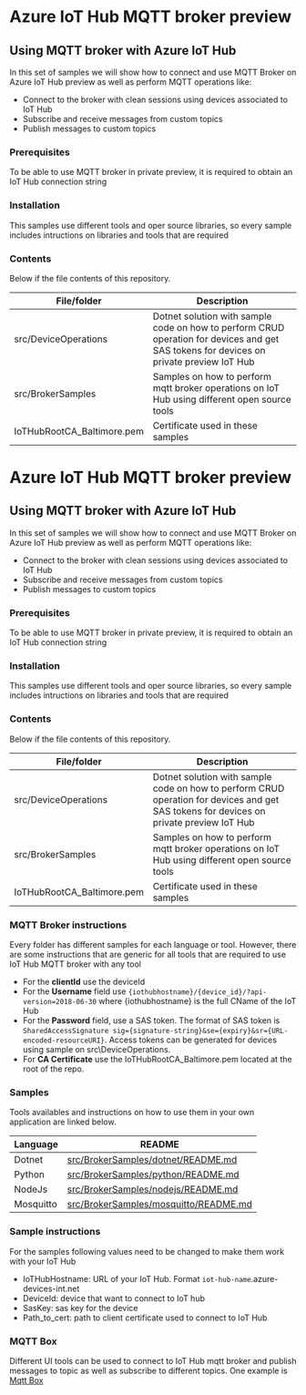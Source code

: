 # Azure IoT Hub MQTT broker preview
## Using MQTT broker with Azure IoT Hub
In this set of samples we will show how to connect and use MQTT Broker on Azure IoT Hub preview as well as perform MQTT operations like: 
  - Connect to the broker with clean sessions using devices associated to IoT Hub
  - Subscribe and receive messages from custom topics 
  - Publish messages to custom topics 
 
### Prerequisites 
To be able to use MQTT broker in private preview, it is required to obtain an IoT Hub connection string 

### Installation
This samples use different tools and oper source libraries, so every sample includes intructions on libraries and tools that are required

### Contents

Below if the file contents of this repository.

| File/folder | Description |
| ------ | ------ |
| src/DeviceOperations | Dotnet solution with sample code on how to perform CRUD operation for devices and get SAS tokens for devices on private preview IoT Hub |
| src/BrokerSamples | Samples on how to perform mqtt broker operations on IoT Hub using different open source tools |
| IoTHubRootCA_Baltimore.pem | Certificate used in these samples |

# Azure IoT Hub MQTT broker preview
## Using MQTT broker with Azure IoT Hub
In this set of samples we will show how to connect and use MQTT Broker on Azure IoT Hub preview as well as perform MQTT operations like: 
  - Connect to the broker with clean sessions using devices associated to IoT Hub
  - Subscribe and receive messages from custom topics 
  - Publish messages to custom topics 
 
### Prerequisites 
To be able to use MQTT broker in private preview, it is required to obtain an IoT Hub connection string 

### Installation
This samples use different tools and oper source libraries, so every sample includes intructions on libraries and tools that are required

### Contents

Below if the file contents of this repository.

| File/folder | Description |
| ------ | ------ |
| src/DeviceOperations | Dotnet solution with sample code on how to perform CRUD operation for devices and get SAS tokens for devices on private preview IoT Hub |
| src/BrokerSamples | Samples on how to perform mqtt broker operations on IoT Hub using different open source tools |
| IoTHubRootCA_Baltimore.pem | Certificate used in these samples |

### MQTT Broker instructions

Every folder has different samples for each language or tool. However, there are some instructions that are generic for all tools that are required to use IoT Hub MQTT broker with any tool

- For the **clientId** use the deviceId
- For the **Username** field use `{iothubhostname}/{device_id}/?api-version=2018-06-30` where {iothubhostname} is the full CName of the IoT Hub
- For the **Password** field, use a SAS token. The format of SAS token is `SharedAccessSignature sig={signature-string}&se={expiry}&sr={URL-encoded-resourceURI}`. Access tokens can be generated for devices using sample on src\DeviceOperations.
- For **CA Certificate** use the IoTHubRootCA_Baltimore.pem located at the root of the repo.

### Samples

Tools availables and instructions on how to use them in your own application are linked below.

| Language | README |
| ------ | ------ |
| Dotnet | [src/BrokerSamples/dotnet/README.md](src/BrokerSamples/dotnet/README.md) |
| Python | [src/BrokerSamples/python/README.md](src/BrokerSamples/python/README.md) |
| NodeJs | [src/BrokerSamples/nodejs/README.md](src/BrokerSamples/nodejs/README.md)|
| Mosquitto | [src/BrokerSamples/mosquitto/README.md](src/BrokerSamples/mosquitto/README.md) |

### Sample instructions

For the samples following values need to be changed to make them work with your IoT Hub

- IoTHubHostname: URL of your IoT Hub. Format `iot-hub-name`.azure-devices-int.net
- DeviceId: device that want to connect to IoT hub
- SasKey: sas key for the device
- Path_to_cert: path to client certificate used to connect to IoT Hub

### MQTT Box  

Different UI tools can be used to connect to IoT Hub mqtt broker and publish messages to topic as well as subscribe to different topics. One example is [Mqtt Box](http://workswithweb.com/mqttbox.html)






